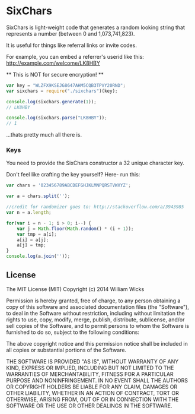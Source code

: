 SixChars
========

SixChars is light-weight code that generates a random looking
string that represents a number (between 0 and 1,073,741,823).

It is useful for things like referral links or invite codes.

For example, you can embed a referrer's userid like this:<br>
http://example.com/welcome/LK8HBY

** This is NOT for secure encryption! **


```javascript
var key = "WLZFX9KSEJG8647AHM5CQB3TPVY20RND";
var sixchars = require("./sixchars")(key);

console.log(sixchars.generate(1));
// LK8HBY

console.log(sixchars.parse("LK8HBY"));
// 1
```
...thats pretty much all there is.


### Keys
You need to provide the SixChars constructor a 32 unique character key.

Don't feel like crafting the key yourself? Here- run this:

```javascript
var chars = '023456789ABCDEFGHJKLMNPQRSTVWXYZ';

var a = chars.split('');

//credit for randomizer goes to: http://stackoverflow.com/a/3943985
var n = a.length;

for(var i = n - 1; i > 0; i--) {
	var j = Math.floor(Math.random() * (i + 1));
	var tmp = a[i];
	a[i] = a[j];
	a[j] = tmp;
}
console.log(a.join(''));
```

License
-------
The MIT License (MIT) Copyright (c) 2014 William Wicks

Permission is hereby granted, free of charge, to any person obtaining a copy of this software and associated documentation files (the "Software"), to deal in the Software without restriction, including without limitation the rights to use, copy, modify, merge, publish, distribute, sublicense, and/or sell copies of the Software, and to permit persons to whom the Software is furnished to do so, subject to the following conditions:

The above copyright notice and this permission notice shall be included in all copies or substantial portions of the Software.

THE SOFTWARE IS PROVIDED "AS IS", WITHOUT WARRANTY OF ANY KIND, EXPRESS OR IMPLIED, INCLUDING BUT NOT LIMITED TO THE WARRANTIES OF MERCHANTABILITY, FITNESS FOR A PARTICULAR PURPOSE AND NONINFRINGEMENT. IN NO EVENT SHALL THE AUTHORS OR COPYRIGHT HOLDERS BE LIABLE FOR ANY CLAIM, DAMAGES OR OTHER LIABILITY, WHETHER IN AN ACTION OF CONTRACT, TORT OR OTHERWISE, ARISING FROM, OUT OF OR IN CONNECTION WITH THE SOFTWARE OR THE USE OR OTHER DEALINGS IN THE SOFTWARE.
